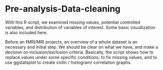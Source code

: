 # Pre-analysis-Data-cleaning
With this R script, we examined missing values, potential controlled variables, and distribution of variables of interest. Some basic visualization is also included here.

Before an fMRI/MRI projects, an overview of a whole dataset is an necessary and initial step. We should be clear on what we have, and make a decision on inclusion/exclusion criteria. Basically, the script shows how to replace values under some specific conditions, to fix missing values, and to use ggstatsplot to create violin / histogram/ correlation graphs.
